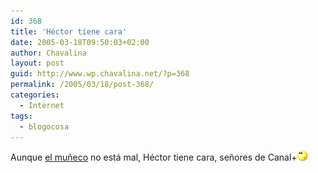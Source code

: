 ```yaml
---
id: 368
title: 'Héctor tiene cara'
date: 2005-03-18T09:50:03+02:00
author: Chavalina
layout: post
guid: http://www.wp.chavalina.net/?p=368
permalink: /2005/03/18/post-368/
categories:
  - Internet
tags:
  - blogocosa
---
```

Aunque <a href="http://www.kirai.bitacoras.com/index.php?p=463" target="_blank">el muñeco</a> no está mal, Héctor tiene cara, señores de Canal+![emo](/imagenes/emoticonos/pensativo.gif)